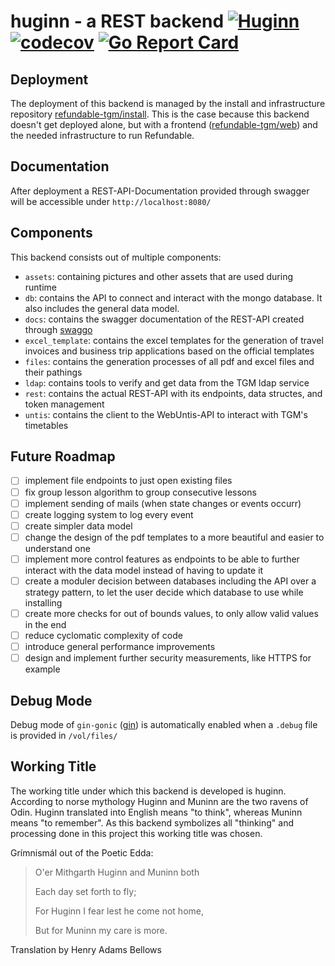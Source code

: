 huginn - a REST backend [![Huginn](https://github.com/refundable-tgm/huginn/workflows/Huginn/badge.svg)](https://github.com/refundable-tgm/huginn/actions) [![codecov](https://codecov.io/gh/refundable-tgm/huginn/branch/master/graph/badge.svg?token=CKU7R0YUPC)](https://codecov.io/gh/refundable-tgm/huginn) [![Go Report Card](https://goreportcard.com/badge/github.com/refundable-tgm/huginn)](https://goreportcard.com/report/github.com/refundable-tgm/huginn)
=====

## Deployment

The deployment of this backend is managed by the install and infrastructure repository [refundable-tgm/install](https://github.com/refundable-tgm/install). This is the case because this backend doesn't get deployed alone, but with a frontend ([refundable-tgm/web](https://github.com/refudnable-tgm/web)) and the needed infrastructure to run Refundable.

## Documentation

After deployment a REST-API-Documentation provided through swagger will be accessible under `http://localhost:8080/`

## Components

This backend consists out of multiple components:
 
 - `assets`: containing pictures and other assets that are used during runtime
 - `db`: contains the API to connect and interact with the mongo database. It also includes the general data model.
 - `docs`: contains the swagger documentation of the REST-API created through [swaggo](https://github.com/swaggo/swag)
 - `excel_template`: contains the excel templates for the generation of travel invoices and business trip applications based on the official templates
 - `files`: contains the generation processes of all pdf and excel files and their pathings
 - `ldap`: contains tools to verify and get data from the TGM ldap service
 - `rest`: contains the actual REST-API with its endpoints, data structes, and token management
 - `untis`: contains the client to the WebUntis-API to interact with TGM's timetables

## Future Roadmap

 - [ ] implement file endpoints to just open existing files
 - [ ] fix group lesson algorithm to group consecutive lessons  
 - [ ] implement sending of mails (when state changes or events occurr)
 - [ ] create logging system to log every event
 - [ ] create simpler data model
 - [ ] change the design of the pdf templates to a more beautiful and easier to understand one
 - [ ] implement more control features as endpoints to be able to further interact with the data model instead of having to update it
 - [ ] create a moduler decision between databases including the API over a strategy pattern, to let the user decide which database to use while installing
 - [ ] create more checks for out of bounds values, to only allow valid values in the end
 - [ ] reduce cyclomatic complexity of code
 - [ ] introduce general performance improvements
 - [ ] design and implement further security measurements, like HTTPS for example

## Debug Mode

Debug mode of `gin-gonic` ([gin](https://github.com/gin-gonic/gin)) is automatically enabled when a `.debug` file is provided in `/vol/files/`

## Working Title

The working title under which this backend is developed is huginn. According to norse mythology Huginn and Muninn are the two ravens of Odin. Huginn translated into English means "to think", whereas Muninn means "to remember". As this backend symbolizes all "thinking" and processing done in this project this working title was chosen.


Grímnismál out of the Poetic Edda:
>O'er Mithgarth Huginn and Muninn both
>
>Each day set forth to fly;
>
>For Huginn I fear lest he come not home,
>
>But for Muninn my care is more.

Translation by Henry Adams Bellows
